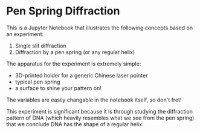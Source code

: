 # Pen Spring Diffraction
This is a Jupyter Notebook that illustrates the following concepts based on an experiment:

1. Single slit diffraction
2. Diffraction by a pen spring (or any regular helix)

The apparatus for the experiment is extremely simple:

* 3D-printed holder for a generic Chinese laser pointer
* typical pen spring
* a surface to shine your pattern on!

The variables are easily changable in the notebook itself, so don't fret!

This experiment is significant because it is through studying the diffraction pattern of DNA (which heavily resembles what we see from the pen spring) that we conclude DNA has the shape of a regular helix.